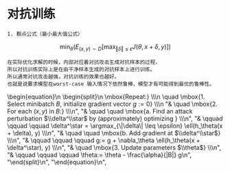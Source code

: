 # 对抗训练
    1. 鞍点公式（最小最大值公式）
    
   $$\min_{\theta} \left(E_{(x,y)\sim D} \left[\max_{\Vert\delta\Vert \leq \epsilon } J(\theta,x+\delta,y) \right] \right)$$
    
    在实际优化求解的时候，内部对应着对抗攻击生成对抗样本的过程，
    所以对抗训练实际上是在由干净样本生成的对抗样本上进行训练。
    所以通常对抗攻击越强，对抗训练的效果也越好。
    也就是说要求模型在worst-case 输入情况下依然鲁棒，模型才有可能得到最优的鲁棒性。
  
   \begin{equation}\n
   \begin{split}\n
   \mbox{Repeat:} \\\\\n
   \quad \\mbox{1. Select minibatch $B$, initialize gradient vector $g := 0$} \\\\\n
   "& \\quad \\mbox{2. For each $(x,y)$ in $B$:} \\\\\n",
   "& \\quad \\quad \\mbox{a. Find an attack perturbation $\\delta^\\star$ by (approximately) optimizing } \\\\\n",
   "& \\qquad \\qquad \\qquad \\delta^\\star = \\argmax_{\\|\\delta\\| \\leq \\epsilon} \\ell(h_\\theta(x + \\delta), y) \\\\\n",
   "& \\quad \\quad \\mbox{b. Add gradient at $\\delta^\\star$} \\\\\n",
   "& \\qquad \\qquad \\qquad g:= g + \\nabla_\\theta \\ell(h_\\theta(x + \\delta^\\star), y) \\\\\n",
   "& \\quad \\mbox{3. Update parameters $\\theta$} \\\\\n",
   "& \\qquad \\qquad \\qquad \\theta:= \\theta - \\frac{\\alpha}{|B|} g\n",
   "\\end{split}\n",
   "\\end{equation}\n",
 
  

  
  

